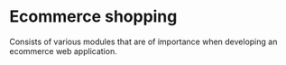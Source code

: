 <!DOCTYPE html>
<html>
<head>
	<title></title>
</head>
<body>
<h1 style="colour:#4682B4">Ecommerce shopping</h1>
<p>Consists of various modules that are of importance when developing an ecommerce web application.</p>
</body>
</html>

